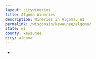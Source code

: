 ```yaml
---
layout: citywineries
title: Algoma Wineries
description: Wineries in Algoma, WI
permalink: /wisconsin/kewaunee/algoma/
state: wi
county: kewaunee
city: algoma
---
```

-
